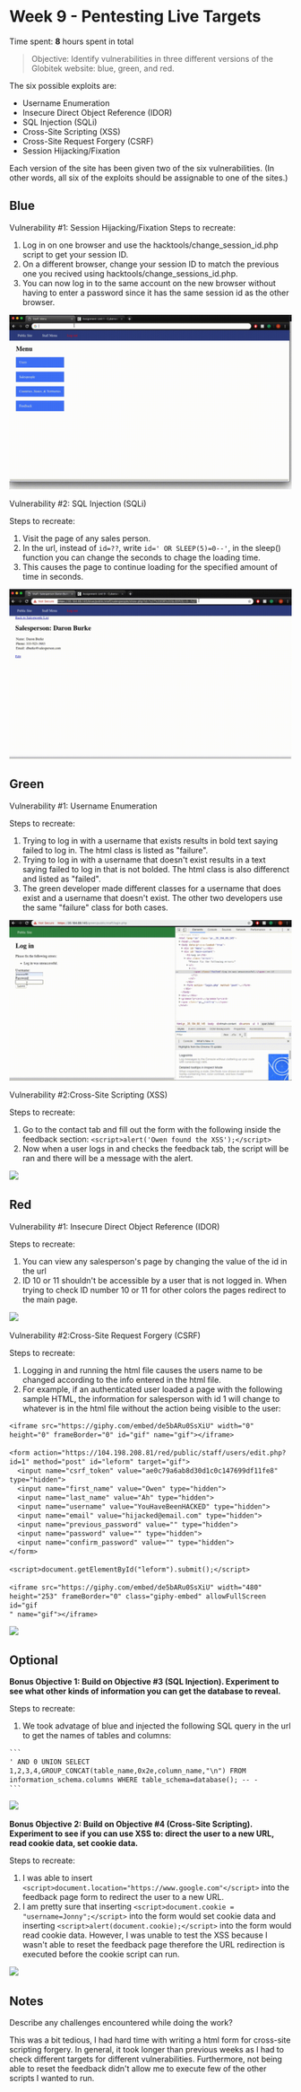 # Week 9 - Pentesting Live Targets

Time spent: **8** hours spent in total

> Objective: Identify vulnerabilities in three different versions of the Globitek website: blue, green, and red.

The six possible exploits are:
* Username Enumeration
* Insecure Direct Object Reference (IDOR)
* SQL Injection (SQLi)
* Cross-Site Scripting (XSS)
* Cross-Site Request Forgery (CSRF)
* Session Hijacking/Fixation

Each version of the site has been given two of the six vulnerabilities. (In other words, all six of the exploits should be assignable to one of the sites.)

## Blue

Vulnerability #1: Session Hijacking/Fixation
Steps to recreate:
  1. Log in on one browser and use the hacktools/change_session_id.php script to get your session ID.
  2. On a different browser, change your session ID to match the previous one you recived using hacktools/change_sessions_id.php.
  3. You can now log in to the same account on the new browser without having to enter a password since it has the same session id as the other browser.
  
  ![](SessionHijacking.gif)

Vulnerability #2: SQL Injection (SQLi)

Steps to recreate:
  1. Visit the page of any sales person.
  2. In the url, instead of ```id=??```, write ```id=' OR SLEEP(5)=0--'```, in the sleep() function you can change the seconds to chage the loading time. 
  3. This causes the page to continue loading for the specified amount of time in seconds. 
  
  ![](SQLinj.gif)


## Green

Vulnerability #1: Username Enumeration

Steps to recreate:
  1. Trying to log in with a username that exists results in bold text saying failed to log in. The html class is listed as "failure".
  2. Trying to log in with a username that doesn't exist results in a text saying failed to log in that is not bolded. The html class is also differenct and listed as "failed".
  3. The green developer made different classes for a username that does exist and a username that doesn't exist. The other two developers use the same "failure" class for both cases. 
  
  ![](UserEnum.gif)
  
Vulnerability #2:Cross-Site Scripting (XSS)

Steps to recreate:
  1. Go to the contact tab and fill out the form with the following inside the feedback section:
  ```<script>alert('Owen found the XSS');</script>```
  2. Now when a user logs in and checks the feedback tab, the script will be ran and there will be a message with the alert. 
  
  ![](XSS.gif)

## Red

Vulnerability #1: Insecure Direct Object Reference (IDOR)

Steps to recreate:
  1. You can view any salesperson's page by changing the value of the id in the url
  2. ID 10 or 11 shouldn't be accessible by a user that is not logged in. When trying to check ID number 10 or 11 for other colors the pages redirect to the main page.
  
  ![](IDOR.gif)

Vulnerability #2:Cross-Site Request Forgery (CSRF)

Steps to recreate:
  1. Logging in and running the html file causes the users name to be changed according to the info entered in the html file. 
  2. For example, if an authenticated user loaded a page with the following sample HTML, the information for salesperson with id 1 will change to whatever is in the html file without the action being visible to the user:
  
  ```
<iframe src="https://giphy.com/embed/de5bARu0SsXiU" width="0" height="0" frameBorder="0" id="gif" name="gif"></iframe>

<form action="https://104.198.208.81/red/public/staff/users/edit.php?id=1" method="post" id="leform" target="gif">
    <input name="csrf_token" value="ae0c79a6ab8d30d1c0c147699df11fe8" type="hidden">
    <input name="first_name" value="Owen" type="hidden">
    <input name="last_name" value="Ah" type="hidden">
    <input name="username" value="YouHaveBeenHACKED" type="hidden">
    <input name="email" value="hijacked@email.com" type="hidden">
    <input name="previous_password" value="" type="hidden">
    <input name="password" value="" type="hidden">
    <input name="confirm_password" value="" type="hidden">
  </form>

<script>document.getElementById("leform").submit();</script>

<iframe src="https://giphy.com/embed/de5bARu0SsXiU" width="480" height="253" frameBorder="0" class="giphy-embed" allowFullScreen id="gif
" name="gif"></iframe>
```
  
  ![](CSRF.gif)
  
## Optional
  
**Bonus Objective 1: Build on Objective #3 (SQL Injection). Experiment to see what other kinds of information you can get the database to reveal.**
  
Steps to recreate:
  1. We took advatage of blue and injected the following SQL query in the url to get the names of tables and columns:
    
    ```
    ' AND 0 UNION SELECT 1,2,3,4,GROUP_CONCAT(table_name,0x2e,column_name,"\n") FROM information_schema.columns WHERE table_schema=database(); -- -
    ```
    
  ![](Bonus-SQLi.gif)
   
**Bonus Objective 2: Build on Objective #4 (Cross-Site Scripting). Experiment to see if you can use XSS to: direct the user to a new URL, read cookie data, set cookie data.**
 
Steps to recreate:
  1. I was able to insert ```<script>document.location="https://www.google.com"</script>``` into the feedback page form to redirect the user to a new URL.
  2. I am pretty sure that inserting ```<script>document.cookie = "username=Jonny";</script>``` into the form would set cookie data and inserting ```<script>alert(document.cookie);</script>``` into the form would read cookie data. However, I was unable to test the XSS because I wasn't able to reset the feedback page therefore the URL redirection is executed before the cookie script can run.
    
  ![](Bonus-1.gif)
  
## Notes

Describe any challenges encountered while doing the work?

This was a bit tedious, I had hard time with writing a html form for cross-site scripting forgery. In general, it took longer than previous weeks as I had to check different targets for different vulnerabilities. Furthermore, not being able to reset the feedback didn't allow me to execute few of the other scripts I wanted to run.  
